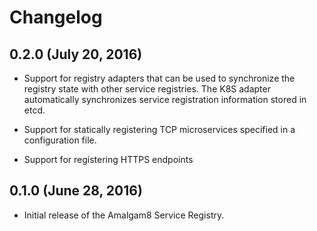 # Changelog

## 0.2.0 (July 20, 2016)

- Support for registry adapters that can be used to synchronize the
  registry state with other service registries. The K8S adapter
  automatically synchronizes service registration information stored in
  etcd.

- Support for statically registering TCP microservices specified in a
  configuration file.

- Support for registering HTTPS endpoints

## 0.1.0 (June 28, 2016)
- Initial release of the Amalgam8 Service Registry.

